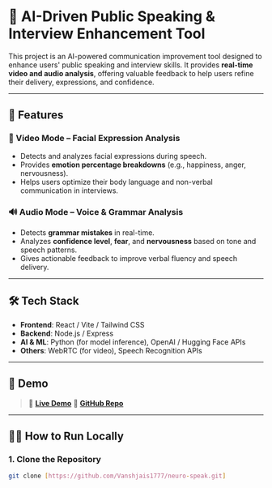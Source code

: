 # 🎤 AI-Driven Public Speaking & Interview Enhancement Tool

This project is an AI-powered communication improvement tool designed to enhance users' public speaking and interview skills. It provides **real-time video and audio analysis**, offering valuable feedback to help users refine their delivery, expressions, and confidence.

---

## 🚀 Features

### 🎥 Video Mode – Facial Expression Analysis
- Detects and analyzes facial expressions during speech.
- Provides **emotion percentage breakdowns** (e.g., happiness, anger, nervousness).
- Helps users optimize their body language and non-verbal communication in interviews.

### 🔊 Audio Mode – Voice & Grammar Analysis
- Detects **grammar mistakes** in real-time.
- Analyzes **confidence level**, **fear**, and **nervousness** based on tone and speech patterns.
- Gives actionable feedback to improve verbal fluency and speech delivery.

---

## 🛠️ Tech Stack

- **Frontend**: React / Vite / Tailwind CSS
- **Backend**: Node.js / Express
- **AI & ML**: Python (for model inference), OpenAI / Hugging Face APIs
- **Others**: WebRTC (for video), Speech Recognition APIs

---

## 📸 Demo

> 🔗 **[Live Demo](https://your-live-link.com)**
> 🧠 **[GitHub Repo](https://github.com/yourusername/your-repo-name)**

---

## 🧑‍💻 How to Run Locally

### 1. Clone the Repository

```bash
git clone [https://github.com/Vanshjais1777/neuro-speak.git]
